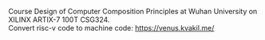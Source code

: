 Course Design of Computer Composition Principles at Wuhan University on XILINX ARTIX-7 100T CSG324.  
Convert risc-v code to machine code: https://venus.kvakil.me/

